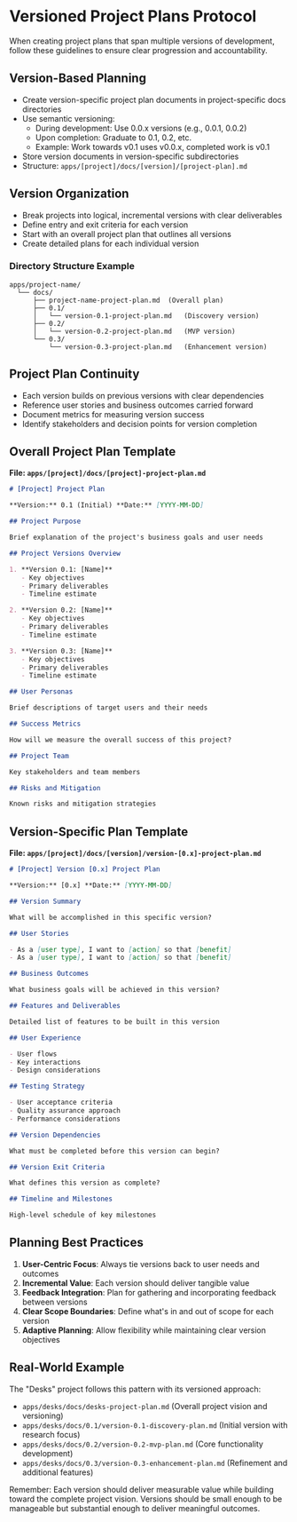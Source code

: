 # Versioned Project Plans Protocol

When creating project plans that span multiple versions of development, follow
these guidelines to ensure clear progression and accountability.

## Version-Based Planning

- Create version-specific project plan documents in project-specific docs
  directories
- Use semantic versioning:
  - During development: Use 0.0.x versions (e.g., 0.0.1, 0.0.2)
  - Upon completion: Graduate to 0.1, 0.2, etc.
  - Example: Work towards v0.1 uses v0.0.x, completed work is v0.1
- Store version documents in version-specific subdirectories
- Structure: `apps/[project]/docs/[version]/[project-plan].md`

## Version Organization

- Break projects into logical, incremental versions with clear deliverables
- Define entry and exit criteria for each version
- Start with an overall project plan that outlines all versions
- Create detailed plans for each individual version

### Directory Structure Example

```
apps/project-name/
  └── docs/
      ├── project-name-project-plan.md  (Overall plan)
      ├── 0.1/
      │   └── version-0.1-project-plan.md   (Discovery version)
      ├── 0.2/
      │   └── version-0.2-project-plan.md   (MVP version)
      └── 0.3/
          └── version-0.3-project-plan.md   (Enhancement version)
```

## Project Plan Continuity

- Each version builds on previous versions with clear dependencies
- Reference user stories and business outcomes carried forward
- Document metrics for measuring version success
- Identify stakeholders and decision points for version completion

## Overall Project Plan Template

**File: `apps/[project]/docs/[project]-project-plan.md`**

```markdown
# [Project] Project Plan

**Version:** 0.1 (Initial) **Date:** [YYYY-MM-DD]

## Project Purpose

Brief explanation of the project's business goals and user needs

## Project Versions Overview

1. **Version 0.1: [Name]**
   - Key objectives
   - Primary deliverables
   - Timeline estimate

2. **Version 0.2: [Name]**
   - Key objectives
   - Primary deliverables
   - Timeline estimate

3. **Version 0.3: [Name]**
   - Key objectives
   - Primary deliverables
   - Timeline estimate

## User Personas

Brief descriptions of target users and their needs

## Success Metrics

How will we measure the overall success of this project?

## Project Team

Key stakeholders and team members

## Risks and Mitigation

Known risks and mitigation strategies
```

## Version-Specific Plan Template

**File: `apps/[project]/docs/[version]/version-[0.x]-project-plan.md`**

```markdown
# [Project] Version [0.x] Project Plan

**Version:** [0.x] **Date:** [YYYY-MM-DD]

## Version Summary

What will be accomplished in this specific version?

## User Stories

- As a [user type], I want to [action] so that [benefit]
- As a [user type], I want to [action] so that [benefit]

## Business Outcomes

What business goals will be achieved in this version?

## Features and Deliverables

Detailed list of features to be built in this version

## User Experience

- User flows
- Key interactions
- Design considerations

## Testing Strategy

- User acceptance criteria
- Quality assurance approach
- Performance considerations

## Version Dependencies

What must be completed before this version can begin?

## Version Exit Criteria

What defines this version as complete?

## Timeline and Milestones

High-level schedule of key milestones
```

## Planning Best Practices

1. **User-Centric Focus**: Always tie versions back to user needs and outcomes
2. **Incremental Value**: Each version should deliver tangible value
3. **Feedback Integration**: Plan for gathering and incorporating feedback
   between versions
4. **Clear Scope Boundaries**: Define what's in and out of scope for each
   version
5. **Adaptive Planning**: Allow flexibility while maintaining clear version
   objectives

## Real-World Example

The "Desks" project follows this pattern with its versioned approach:

- `apps/desks/docs/desks-project-plan.md` (Overall project vision and
  versioning)
- `apps/desks/docs/0.1/version-0.1-discovery-plan.md` (Initial version with
  research focus)
- `apps/desks/docs/0.2/version-0.2-mvp-plan.md` (Core functionality development)
- `apps/desks/docs/0.3/version-0.3-enhancement-plan.md` (Refinement and
  additional features)

Remember: Each version should deliver measurable value while building toward the
complete project vision. Versions should be small enough to be manageable but
substantial enough to deliver meaningful outcomes.
